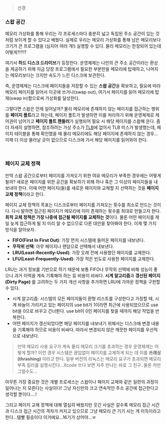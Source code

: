 > 선경

### 스왑 공간
메모리 가상화를 통해 우리는 각 프로세스마다 충분히 넓고 독립된 주소 공간이 있는 것처럼 보이게 할 수 있다고 배웠다. 실제로 우리는 메모리 가상화를 통해 남은 메모리보다 크기가 큰 프로그램을 (심지어 여러 개!) 실행할 수 있다. 물리 메모리는 한정되어 있는데 어떻게?!?!?

여기서 **하드 디스크 드라이브**가 등장한다. 운영체제는 나만의 큰 주소 공간이라는 환상을 제공하기 위해 지금 당장 프로그램에서 필요한 부분만을 메모리에 탑재하고, 나머지는 메모리보다는 크지만 속도가 느린 디스크에 보관한다.

즉, 운영체제는 디스크에 페이지들을 저장할 수 있는 **스왑 공간**을 확보하고, 필요에 따라 메모리 페이지를 읽어서 이곳에 쓰거나(swap out), 여기서 페이지를 읽어 메모리에 탑재(swap in)함으로써 가상화를 달성한다.

그렇다면 스왑은 언제 일어날까? 물리 메모리에 존재하지 않는 페이지를 접근하는 행위를 **페이지 폴트**라고 하는데, 페이지 폴트가 발생하면 이를 처리하기 위해 운영체제로 제어권이 넘어가고 **페이지 폴트 핸들러**가 실행되어 필요 시 해당 페이지를 스왑해 온다. 좀 더 자세히 설명하면, 참조하려는 가상 주소가 [TLB](https://github.com/k1ngbon/improved-broccoli/blob/main/운영체제/페이징_세그먼테이션.md)에 없어서 TLB 미스가 발생했는데, 페이지 테이블을 통해 확인했을 때 물리 메모리에도 해당 페이지에 존재하지 않는 경우...이제 더 이상 물러날 곳이 없으므로 디스크에 가서 해당 페이지를 읽어와야 한다. 

<br>

### 페이지 교체 정책
만약 스왑 공간으로부터 페이지를 가져오기 위한 여유 메모리가 부족한 경우에는 어떻게 될까? 새로운 페이지를 위한 공간을 확보하기 위해 하나 혹은 그 이상의 페이지들을 내보내야 한다. 이때 어떤 페이지(들)를 새로운 페이지와 교체할 지 선택하는 것을 **페이지 교체 정책**이라고 한다. 

페이지 교체 정책의 목표는 디스크로부터 페이지를 가져오는 횟수를 최소로 만드는 것이다. 다시 말하면 접근된 페이지가 메모리에 이미 존재하는 횟수를 최대로 만들고자 한다. **최적 교체 정책은 가장 나중에 접근될 페이지를 교체하는 것**이다. 물론 어떤 페이지를 제일 늦게 접근하게 될 지 미리 알 수 없으므로 다른 대안을 찾아봐야 한다. 이제 몇 가지 방식을 알아보자.

- **FIFO(First In First Out)**: 가장 먼저 시스템에 들어온 페이지를 내보낸다.
- **무작위 선택**: 아무 페이지나 랜덤으로 선택해서 내보낸다. 
- **LRU(Least-Recently-Used)**: 가장 오래 전에 사용했던 페이지를 교체한다. 
- **LFU(Least-Frequently-Used)**: 가장 적은 빈도로 사용한 페이지를 교체한다. 


LRU는 과거 정보를 기반으로 하기 때문에 보통 FIFO나 무작위 선택에 비해 성능이 좋으나 과거 이력을 계속 기록해야 하는 등 비용이 비싸다. **시계 알고리즘**과 **갱신된 페이지(Dirty Page)** 를 고려하는 두 가지 개선 사항을 추가하면 LRU에 가까운 정책을 구현할 수 있다. 
- 시계 알고리즘: 시스템의 모든 페이지들이 환형 리스트를 구성한다고 가정할 때, 시계 바늘이 가리키고 있는 페이지의 use bit가 1이라면 최근에 사용되었으므로 use bit을 0으로 바꾸고 건너뛴다. use bit이 0인 페이지를 찾을 때까지 해당 작업을 반복한다. 
- 어떤 페이지가 갱신되었다면 해당 페이지를 내보내기 위해서는 디스크에 변경 내용을 기록해야 하므로 비용이 비싸다. 따라서 변경되지 않은 깨끗한 페이지를 우선적으로 내보낸다. 

> 만약 메모리 사용 요구가 계속 물리 메모리 크기를 초과하는 경우 운영체제는 어떻게 할까? 이런 경우 시스템은 끊임없이 페이지를 교체하게 되는 데 이를 **쓰래싱(thrashing)** 이라고 한다. 일부 버전의 리눅스는 메모리 요구가 초과되면 메모리 부족 킬러를 실행시킨다...Xcode 쓰다 보면 자주 만나는 바로 그 친구..물론 저만 그럴수도...

아무튼 가장 중요한 것은 개별 프로세스는 스왑이나 페이지 교체와 같은 일련의 과정이 일어나는 지 모른다는 사실이다! 그냥 자신만의 크고 연속적인 주소 공간에 접근한다고 생각할 뿐이다....! 

그리고 페이지 교체 정책에 대해 열심히 배웠지만 웃긴 사실은 갈수록 메모리 접근 시간과 디스크 접근 시간의 격차가 커지고 있으므로 그냥 메모리 큰 기기 사는 게 이득이라고 한다...템빨 필승이다 이거에요...16기가 샀어야...ㅠ 